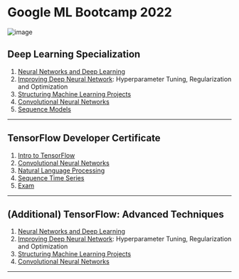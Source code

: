 # Google ML Bootcamp 2022

![image](https://user-images.githubusercontent.com/40455392/144733767-e17353e6-01b9-4445-8037-448e1e29f46e.png)

## Deep Learning Specialization

1. [Neural Networks and Deep Learning](./coursera_DL_specialization/DLS_1_NN_and_DL)
2. [Improving Deep Neural Network](./coursera_DL_specialization/DLS_2_Improving_DNN): Hyperparameter Tuning, Regularization and Optimization
3. [Structuring Machine Learning Projects](./coursera_DL_specialization/DLS_3_Structuring_ML_projects)
4. [Convolutional Neural Networks](./coursera_DL_specialization/DLS_4_CNNs)
5. [Sequence Models](./coursera_DL_specialization/DLS_5_Sequence_models)

---



## TensorFlow Developer Certificate

1. [Intro to TensorFlow](./coursera_TF_developer/TFD_1_Intro_to_TF)
2. [Convolutional Neural Networks](./coursera_TF_developer/TFD_2_CNNs)
3. [Natural Language Processing](./coursera_TF_developer/TFD_3_NLP)
4. [Sequence Time Series](./coursera_TF_developer/TFD_4_Sequences_Time_series_and_Prediction)
5. [Exam](./coursera_TF_developer/TFD_Exam)

---



## (Additional) TensorFlow: Advanced Techniques

1. [Neural Networks and Deep Learning](./coursera_DL_specialization/DLS_1_NN_and_DL)
2. [Improving Deep Neural Network](./coursera_DL_specialization/DLS_2_Improving_DNN): Hyperparameter Tuning, Regularization and Optimization
3. [Structuring Machine Learning Projects](./coursera_DL_specialization/DLS_3_Structuring_ML_projects)
4. [Convolutional Neural Networks](./coursera_DL_specialization/DLS_4_CNNs)

---

